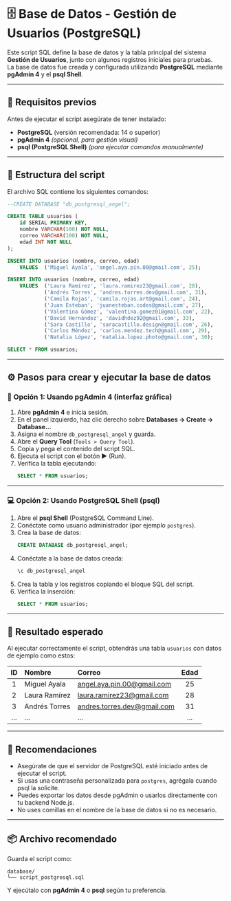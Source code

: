# 🗄️ Base de Datos - Gestión de Usuarios (PostgreSQL)

Este script SQL define la base de datos y la tabla principal del sistema **Gestión de Usuarios**, junto con algunos registros iniciales para pruebas.  
La base de datos fue creada y configurada utilizando **PostgreSQL** mediante **pgAdmin 4** y el **psql Shell**.

---

## 🚀 Requisitos previos

Antes de ejecutar el script asegúrate de tener instalado:

- **PostgreSQL** (versión recomendada: 14 o superior)  
- **pgAdmin 4** *(opcional, para gestión visual)*  
- **psql (PostgreSQL Shell)** *(para ejecutar comandos manualmente)*

---

## 🧩 Estructura del script

El archivo SQL contiene los siguientes comandos:

```sql
--CREATE DATABASE "db_postgresql_angel";

CREATE TABLE usuarios (
    id SERIAL PRIMARY KEY,
    nombre VARCHAR(100) NOT NULL,
    correo VARCHAR(100) NOT NULL,
    edad INT NOT NULL
);

INSERT INTO usuarios (nombre, correo, edad)
    VALUES  ('Miguel Ayala', 'angel.aya.pin.00@gmail.com', 25);

INSERT INTO usuarios (nombre, correo, edad)
    VALUES  ('Laura Ramírez', 'laura.ramirez23@gmail.com', 28),
            ('Andrés Torres', 'andres.torres.dev@gmail.com', 31),
            ('Camila Rojas', 'camila.rojas.art@gmail.com', 24),
            ('Juan Esteban', 'juanesteban.codes@gmail.com', 27),
            ('Valentina Gómez', 'valentina.gomez01@gmail.com', 22),
            ('David Hernández', 'davidhdez92@gmail.com', 33),
            ('Sara Castillo', 'saracastillo.design@gmail.com', 26),
            ('Carlos Méndez', 'carlos.mendez.tech@gmail.com', 29),
            ('Natalia López', 'natalia.lopez.photo@gmail.com', 30);

SELECT * FROM usuarios;
```

---

## ⚙️ Pasos para crear y ejecutar la base de datos

### 🧠 Opción 1: Usando pgAdmin 4 (interfaz gráfica)

1. Abre **pgAdmin 4** e inicia sesión.  
2. En el panel izquierdo, haz clic derecho sobre **Databases → Create → Database...**  
3. Asigna el nombre `db_postgresql_angel` y guarda.  
4. Abre el **Query Tool** (`Tools > Query Tool`).  
5. Copia y pega el contenido del script SQL.  
6. Ejecuta el script con el botón ▶️ (Run).  
7. Verifica la tabla ejecutando:  
   ```sql
   SELECT * FROM usuarios;
   ```

---

### 💻 Opción 2: Usando PostgreSQL Shell (psql)

1. Abre el **psql Shell** (PostgreSQL Command Line).  
2. Conéctate como usuario administrador (por ejemplo `postgres`).  
3. Crea la base de datos:  
   ```sql
   CREATE DATABASE db_postgresql_angel;
   ```
4. Conéctate a la base de datos creada:  
   ```bash
   \c db_postgresql_angel
   ```
5. Crea la tabla y los registros copiando el bloque SQL del script.  
6. Verifica la inserción:  
   ```sql
   SELECT * FROM usuarios;
   ```

---

## 🧾 Resultado esperado

Al ejecutar correctamente el script, obtendrás una tabla `usuarios` con datos de ejemplo como estos:

| ID | Nombre | Correo | Edad |
|:--:|:--------|:-------------------------------|:----:|
| 1 | Miguel Ayala | angel.aya.pin.00@gmail.com | 25 |
| 2 | Laura Ramírez | laura.ramirez23@gmail.com | 28 |
| 3 | Andrés Torres | andres.torres.dev@gmail.com | 31 |
| ... | ... | ... | ... |

---

## 🧰 Recomendaciones

- Asegúrate de que el servidor de PostgreSQL esté iniciado antes de ejecutar el script.  
- Si usas una contraseña personalizada para `postgres`, agrégala cuando psql la solicite.  
- Puedes exportar los datos desde pgAdmin o usarlos directamente con tu backend Node.js.  
- No uses comillas en el nombre de la base de datos si no es necesario.  

---

## 📦 Archivo recomendado

Guarda el script como:

```
database/
└── script_postgresql.sql
```

Y ejecútalo con **pgAdmin 4** o **psql** según tu preferencia.
